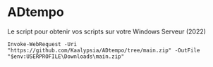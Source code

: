 # ADtempo

Le script pour obtenir vos scripts sur votre Windows Serveur (2022)

``` Invoke-WebRequest -Uri "https://github.com/Kaalypsia/ADtempo/tree/main.zip" -OutFile "$env:USERPROFILE\Downloads\main.zip" ```